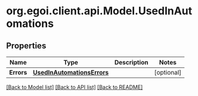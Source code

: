 
# org.egoi.client.api.Model.UsedInAutomations

## Properties

Name | Type | Description | Notes
------------ | ------------- | ------------- | -------------
**Errors** | [**UsedInAutomationsErrors**](UsedInAutomationsErrors.md) |  | [optional] 

[[Back to Model list]](../README.md#documentation-for-models)
[[Back to API list]](../README.md#documentation-for-api-endpoints)
[[Back to README]](../README.md)

